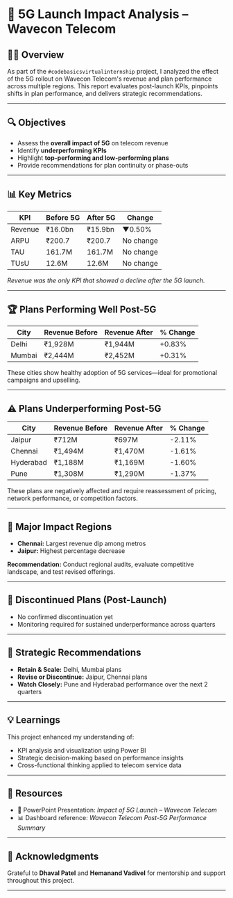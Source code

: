 # 📶 5G Launch Impact Analysis – Wavecon Telecom

## 🧑‍💻 Overview

As part of the `#codebasicsvirtualinternship` project, I analyzed the effect of the 5G rollout on Wavecon Telecom's revenue and plan performance across multiple regions. This report evaluates post-launch KPIs, pinpoints shifts in plan performance, and delivers strategic recommendations.

---

## 🔍 Objectives

- Assess the **overall impact of 5G** on telecom revenue
- Identify **underperforming KPIs**
- Highlight **top-performing and low-performing plans**
- Provide recommendations for plan continuity or phase-outs

---

## 📊 Key Metrics

| KPI         | Before 5G | After 5G | Change    |
|-------------|-----------|----------|-----------|
| Revenue     | ₹16.0bn   | ₹15.9bn  | ▼0.50%    |
| ARPU        | ₹200.7    | ₹200.7   | No change |
| TAU         | 161.7M    | 161.7M   | No change |
| TUsU        | 12.6M     | 12.6M    | No change |

*Revenue was the only KPI that showed a decline after the 5G launch.*

---

## 🏆 Plans Performing Well Post-5G

| City   | Revenue Before | Revenue After | % Change |
|--------|----------------|---------------|----------|
| Delhi  | ₹1,928M        | ₹1,944M       | +0.83%   |
| Mumbai | ₹2,444M        | ₹2,452M       | +0.31%   |

These cities show healthy adoption of 5G services—ideal for promotional campaigns and upselling.

---

## ⚠️ Plans Underperforming Post-5G

| City       | Revenue Before | Revenue After | % Change |
|------------|----------------|----------------|----------|
| Jaipur     | ₹712M          | ₹697M          | -2.11%   |
| Chennai    | ₹1,494M        | ₹1,470M        | -1.61%   |
| Hyderabad  | ₹1,188M        | ₹1,169M        | -1.60%   |
| Pune       | ₹1,308M        | ₹1,290M        | -1.37%   |

These plans are negatively affected and require reassessment of pricing, network performance, or competition factors.

---

## 🚨 Major Impact Regions

- **Chennai:** Largest revenue dip among metros
- **Jaipur:** Highest percentage decrease

**Recommendation:** Conduct regional audits, evaluate competitive landscape, and test revised offerings.

---

## 🛑 Discontinued Plans (Post-Launch)

- No confirmed discontinuation yet
- Monitoring required for sustained underperformance across quarters

---

## 📌 Strategic Recommendations

- **Retain & Scale:** Delhi, Mumbai plans
- **Revise or Discontinue:** Jaipur, Chennai plans
- **Watch Closely:** Pune and Hyderabad performance over the next 2 quarters

---

## 💡 Learnings

This project enhanced my understanding of:
- KPI analysis and visualization using Power BI
- Strategic decision-making based on performance insights
- Cross-functional thinking applied to telecom service data


---

## 📁 Resources

- 📌 PowerPoint Presentation: *Impact of 5G Launch – Wavecon Telecom*
- 📊 Dashboard reference: *Wavecon Telecom Post-5G Performance Summary*

---

## 🤝 Acknowledgments

Grateful to **Dhaval Patel** and **Hemanand Vadivel** for mentorship and support throughout this project.

---

